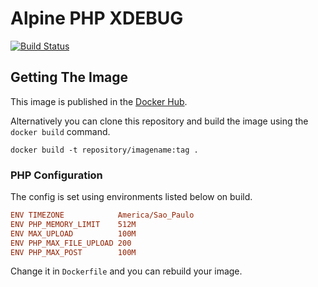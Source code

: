 # Alpine PHP XDEBUG

[![Build Status](https://travis-ci.org/luzeduardo/alpine-php-fpm-xdebug.svg?branch=master)](https://travis-ci.org/luzeduardo/alpine-php-fpm-xdebug)

## Getting The Image

This image is published in the [Docker Hub](https://hub.docker.com/r/luzeduardo/alpine-php-fpm-xdebug/).

Alternatively you can clone this repository and build the image using the `docker build` command.

```Shell
docker build -t repository/imagename:tag .
```

### PHP Configuration

The config is set using environments listed below on build.

```Ini
ENV TIMEZONE            America/Sao_Paulo
ENV PHP_MEMORY_LIMIT    512M
ENV MAX_UPLOAD          100M
ENV PHP_MAX_FILE_UPLOAD 200
ENV PHP_MAX_POST        100M
```

Change it in `Dockerfile` and you can rebuild your image.
